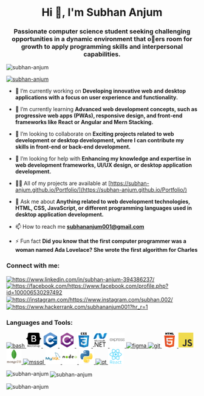 <h1 align="center">Hi 👋, I'm Subhan Anjum</h1>
<h3 align="center">Passionate computer science student seeking challenging opportunities in a dynamic environment that oers room for growth to apply programming skills and interpersonal capabilities.</h3>
<p align="left"> <img src="https://komarev.com/ghpvc/?username=subhan-anjum&label=Profile%20views&color=0e75b6&style=flat" alt="subhan-anjum" /> </p>

<p align="left"> <a href="https://github.com/ryo-ma/github-profile-trophy"><img src="https://github-profile-trophy.vercel.app/?username=subhan-anjum" alt="subhan-anjum" /></a> </p>

- 🔭 I’m currently working on **Developing innovative web and desktop applications with a focus on user experience and functionality.**

- 🌱 I’m currently learning **Advanced web development concepts, such as progressive web apps (PWAs), responsive design, and front-end frameworks like React or Angular and Mern Stacking.**

- 👯 I’m looking to collaborate on **Exciting projects related to web development or desktop development, where I can contribute my skills in front-end or back-end development.**

- 🤝 I’m looking for help with **Enhancing my knowledge and expertise in web development frameworks, UI/UX design, or desktop application development.**

- 👨‍💻 All of my projects are available at [https://subhan-anjum.github.io/Portfolio/](https://subhan-anjum.github.io/Portfolio/)

- 💬 Ask me about **Anything related to web development technologies, HTML, CSS, JavaScript, or different programming languages used in desktop application development.**

- 📫 How to reach me **subhananjum001@gmail.com**

- ⚡ Fun fact **Did you know that the first computer programmer was a woman named Ada Lovelace? She wrote the first algorithm for Charles**

<h3 align="left">Connect with me:</h3>
<p align="left">
<a href="https://linkedin.com/in/https://www.linkedin.com/in/subhan-anjum-394386237/" target="blank"><img align="center" src="https://raw.githubusercontent.com/rahuldkjain/github-profile-readme-generator/master/src/images/icons/Social/linked-in-alt.svg" alt="https://www.linkedin.com/in/subhan-anjum-394386237/" height="30" width="40" /></a>
<a href="https://fb.com/https://facebook.com/https://www.facebook.com/profile.php?id=100006530297492" target="blank"><img align="center" src="https://raw.githubusercontent.com/rahuldkjain/github-profile-readme-generator/master/src/images/icons/Social/facebook.svg" alt="https://facebook.com/https://www.facebook.com/profile.php?id=100006530297492" height="30" width="40" /></a>
<a href="https://instagram.com/https://instagram.com/https://www.instagram.com/subhan.002/" target="blank"><img align="center" src="https://raw.githubusercontent.com/rahuldkjain/github-profile-readme-generator/master/src/images/icons/Social/instagram.svg" alt="https://instagram.com/https://www.instagram.com/subhan.002/" height="30" width="40" /></a>
<a href="https://www.hackerrank.com/https://www.hackerrank.com/subhananjum001?hr_r=1" target="blank"><img align="center" src="https://raw.githubusercontent.com/rahuldkjain/github-profile-readme-generator/master/src/images/icons/Social/hackerrank.svg" alt="https://www.hackerrank.com/subhananjum001?hr_r=1" height="30" width="40" /></a>
</p>

<h3 align="left">Languages and Tools:</h3>
<p align="left"> <a href="https://www.gnu.org/software/bash/" target="_blank" rel="noreferrer"> <img src="https://www.vectorlogo.zone/logos/gnu_bash/gnu_bash-icon.svg" alt="bash" width="40" height="40"/> </a> <a href="https://getbootstrap.com" target="_blank" rel="noreferrer"> <img src="https://raw.githubusercontent.com/devicons/devicon/master/icons/bootstrap/bootstrap-plain-wordmark.svg" alt="bootstrap" width="40" height="40"/> </a> <a href="https://www.w3schools.com/cpp/" target="_blank" rel="noreferrer"> <img src="https://raw.githubusercontent.com/devicons/devicon/master/icons/cplusplus/cplusplus-original.svg" alt="cplusplus" width="40" height="40"/> </a> <a href="https://www.w3schools.com/cs/" target="_blank" rel="noreferrer"> <img src="https://raw.githubusercontent.com/devicons/devicon/master/icons/csharp/csharp-original.svg" alt="csharp" width="40" height="40"/> </a> <a href="https://www.w3schools.com/css/" target="_blank" rel="noreferrer"> <img src="https://raw.githubusercontent.com/devicons/devicon/master/icons/css3/css3-original-wordmark.svg" alt="css3" width="40" height="40"/> </a> <a href="https://dotnet.microsoft.com/" target="_blank" rel="noreferrer"> <img src="https://raw.githubusercontent.com/devicons/devicon/master/icons/dot-net/dot-net-original-wordmark.svg" alt="dotnet" width="40" height="40"/> </a> <a href="https://expressjs.com" target="_blank" rel="noreferrer"> <img src="https://raw.githubusercontent.com/devicons/devicon/master/icons/express/express-original-wordmark.svg" alt="express" width="40" height="40"/> </a> <a href="https://www.figma.com/" target="_blank" rel="noreferrer"> <img src="https://www.vectorlogo.zone/logos/figma/figma-icon.svg" alt="figma" width="40" height="40"/> </a> <a href="https://git-scm.com/" target="_blank" rel="noreferrer"> <img src="https://www.vectorlogo.zone/logos/git-scm/git-scm-icon.svg" alt="git" width="40" height="40"/> </a> <a href="https://www.w3.org/html/" target="_blank" rel="noreferrer"> <img src="https://raw.githubusercontent.com/devicons/devicon/master/icons/html5/html5-original-wordmark.svg" alt="html5" width="40" height="40"/> </a> <a href="https://developer.mozilla.org/en-US/docs/Web/JavaScript" target="_blank" rel="noreferrer"> <img src="https://raw.githubusercontent.com/devicons/devicon/master/icons/javascript/javascript-original.svg" alt="javascript" width="40" height="40"/> </a> <a href="https://www.mongodb.com/" target="_blank" rel="noreferrer"> <img src="https://raw.githubusercontent.com/devicons/devicon/master/icons/mongodb/mongodb-original-wordmark.svg" alt="mongodb" width="40" height="40"/> </a> <a href="https://www.microsoft.com/en-us/sql-server" target="_blank" rel="noreferrer"> <img src="https://www.svgrepo.com/show/303229/microsoft-sql-server-logo.svg" alt="mssql" width="40" height="40"/> </a> <a href="https://www.mysql.com/" target="_blank" rel="noreferrer"> <img src="https://raw.githubusercontent.com/devicons/devicon/master/icons/mysql/mysql-original-wordmark.svg" alt="mysql" width="40" height="40"/> </a> <a href="https://nodejs.org" target="_blank" rel="noreferrer"> <img src="https://raw.githubusercontent.com/devicons/devicon/master/icons/nodejs/nodejs-original-wordmark.svg" alt="nodejs" width="40" height="40"/> </a> <a href="https://www.python.org" target="_blank" rel="noreferrer"> <img src="https://raw.githubusercontent.com/devicons/devicon/master/icons/python/python-original.svg" alt="python" width="40" height="40"/> </a> <a href="https://www.qt.io/" target="_blank" rel="noreferrer"> <img src="https://upload.wikimedia.org/wikipedia/commons/0/0b/Qt_logo_2016.svg" alt="qt" width="40" height="40"/> </a> <a href="https://reactjs.org/" target="_blank" rel="noreferrer"> <img src="https://raw.githubusercontent.com/devicons/devicon/master/icons/react/react-original-wordmark.svg" alt="react" width="40" height="40"/> </a> </p>

<p><img align="left" src="https://github-readme-stats.vercel.app/api/top-langs?username=subhan-anjum&show_icons=true&locale=en&layout=compact" alt="subhan-anjum" /></p>

<p>&nbsp;<img align="center" src="https://github-readme-stats.vercel.app/api?username=subhan-anjum&show_icons=true&locale=en" alt="subhan-anjum" /></p>

<p><img align="center" src="https://github-readme-streak-stats.herokuapp.com/?user=subhan-anjum&" alt="subhan-anjum" /></p>
